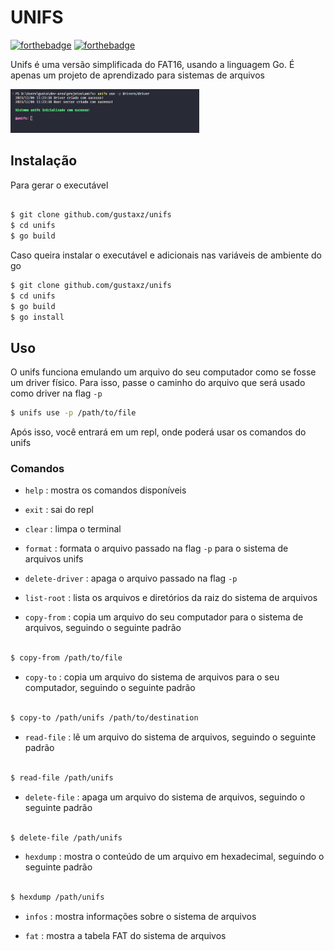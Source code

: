 # UNIFS

[![forthebadge](https://forthebadge.com/images/badges/made-with-go.svg)](https://forthebadge.com)
[![forthebadge](https://forthebadge.com/images/badges/license-mit.svg)](https://forthebadge.com)

Unifs é uma versão simplificada do FAT16, usando a linguagem Go. É apenas um projeto de aprendizado para sistemas de arquivos

<img src="./docs/use.png" width="60%">

## Instalação

Para gerar o executável

```bash

$ git clone github.com/gustaxz/unifs
$ cd unifs
$ go build

```

Caso queira instalar o executável e adicionais nas variáveis de ambiente do go

```bash
$ git clone github.com/gustaxz/unifs
$ cd unifs
$ go build
$ go install

```

## Uso

O unifs funciona emulando um arquivo do seu computador como se fosse um driver físico. Para isso, passe o caminho do arquivo que será usado como driver na flag `-p`

```bash
$ unifs use -p /path/to/file

```

Após isso, você entrará em um repl, onde poderá usar os comandos do unifs

### Comandos

-   `help` : mostra os comandos disponíveis

-   `exit` : sai do repl

-   `clear` : limpa o terminal

-   `format` : formata o arquivo passado na flag `-p` para o sistema de arquivos unifs

-   `delete-driver` : apaga o arquivo passado na flag `-p`

-   `list-root` : lista os arquivos e diretórios da raiz do sistema de arquivos

-   `copy-from` : copia um arquivo do seu computador para o sistema de arquivos, seguindo o seguinte padrão

```bash

$ copy-from /path/to/file

```

-   `copy-to` : copia um arquivo do sistema de arquivos para o seu computador, seguindo o seguinte padrão

```bash

$ copy-to /path/unifs /path/to/destination

```

-   `read-file` : lê um arquivo do sistema de arquivos, seguindo o seguinte padrão

```bash

$ read-file /path/unifs

```

-   `delete-file` : apaga um arquivo do sistema de arquivos, seguindo o seguinte padrão

```bash

$ delete-file /path/unifs

```

-   `hexdump` : mostra o conteúdo de um arquivo em hexadecimal, seguindo o seguinte padrão

```bash

$ hexdump /path/unifs

```

-   `infos` : mostra informações sobre o sistema de arquivos

-   `fat` : mostra a tabela FAT do sistema de arquivos

